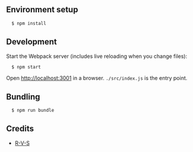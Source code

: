

## Environment setup 

```sh
  $ npm install 
```

## Development

Start the Webpack server (includes live reloading when you change files):

```sh
  $ npm start
```

Open [http://localhost:3001](http://localhost:3001) in a browser. `./src/index.js` is the entry point.


## Bundling 

```sh
  $ npm run bundle
```

## Credits

- [R-V-S](https://github.com/R-V-S/inlineCodeSuite)
